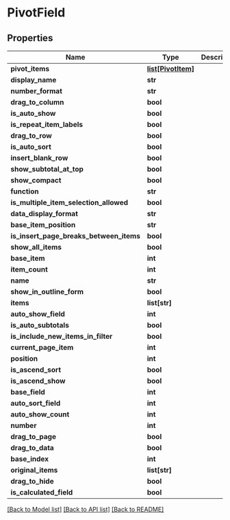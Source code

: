 # PivotField

## Properties
Name | Type | Description | Notes
------------ | ------------- | ------------- | -------------
**pivot_items** | [**list[PivotItem]**](PivotItem.md) |  | [optional] 
**display_name** | **str** |  | [optional] 
**number_format** | **str** |  | [optional] 
**drag_to_column** | **bool** |  | [optional] 
**is_auto_show** | **bool** |  | [optional] 
**is_repeat_item_labels** | **bool** |  | [optional] 
**drag_to_row** | **bool** |  | [optional] 
**is_auto_sort** | **bool** |  | [optional] 
**insert_blank_row** | **bool** |  | [optional] 
**show_subtotal_at_top** | **bool** |  | [optional] 
**show_compact** | **bool** |  | [optional] 
**function** | **str** |  | [optional] 
**is_multiple_item_selection_allowed** | **bool** |  | [optional] 
**data_display_format** | **str** |  | [optional] 
**base_item_position** | **str** |  | [optional] 
**is_insert_page_breaks_between_items** | **bool** |  | [optional] 
**show_all_items** | **bool** |  | [optional] 
**base_item** | **int** |  | [optional] 
**item_count** | **int** |  | [optional] 
**name** | **str** |  | [optional] 
**show_in_outline_form** | **bool** |  | [optional] 
**items** | **list[str]** |  | [optional] 
**auto_show_field** | **int** |  | [optional] 
**is_auto_subtotals** | **bool** |  | [optional] 
**is_include_new_items_in_filter** | **bool** |  | [optional] 
**current_page_item** | **int** |  | [optional] 
**position** | **int** |  | [optional] 
**is_ascend_sort** | **bool** |  | [optional] 
**is_ascend_show** | **bool** |  | [optional] 
**base_field** | **int** |  | [optional] 
**auto_sort_field** | **int** |  | [optional] 
**auto_show_count** | **int** |  | [optional] 
**number** | **int** |  | [optional] 
**drag_to_page** | **bool** |  | [optional] 
**drag_to_data** | **bool** |  | [optional] 
**base_index** | **int** |  | [optional] 
**original_items** | **list[str]** |  | [optional] 
**drag_to_hide** | **bool** |  | [optional] 
**is_calculated_field** | **bool** |  | [optional] 

[[Back to Model list]](../README.md#documentation-for-models) [[Back to API list]](../README.md#documentation-for-api-endpoints) [[Back to README]](../README.md)


